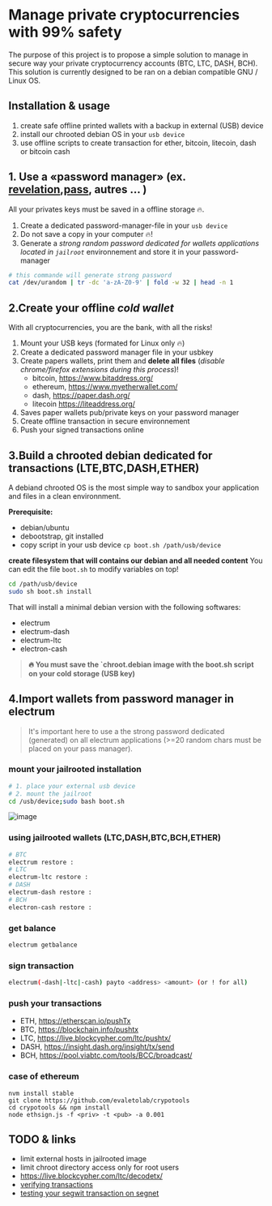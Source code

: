 # Manage private cryptocurrencies with 99% safety
The purpose of this project is to propose a simple solution to manage in secure way
your private cryptocurrency accounts (BTC, LTC, DASH, BCH).
This solution is currently designed to be ran on a debian compatible GNU / Linux OS.

## Installation & usage 
1. create safe offline printed wallets with a backup in external (USB) device 
2. install our chrooted debian OS in your `usb device` 
3. use offline scripts to create transaction for ether, bitcoin, litecoin, dash or bitcoin cash

## 1. Use a «password manager» (ex. [revelation](https://revelation.olasagasti.info/),[pass](https://www.passwordstore.org/), autres ... )
All your privates keys must be saved in a offline storage :fire:.
1. Create a dedicated password-manager-file in your `usb device` 
2. Do not save a copy in your computer :fire:!
3. Generate a *strong random password dedicated for wallets applications located in `jailroot`* environnement and store it in your password-manager

```bash
# this commande will generate strong password
cat /dev/urandom | tr -dc 'a-zA-Z0-9' | fold -w 32 | head -n 1
```

## 2.Create your offline *cold wallet* 
With all cryptocurrencies, you are the bank, with all the risks! 

1. Mount your USB keys (formated for Linux only :fire:)
1. Create a dedicated password manager file in your usbkey
1. Create papers wallets, print them and **delete all files** (*disable chrome/firefox extensions during this process*)! 
   * bitcoin, https://www.bitaddress.org/ 
   * ethereum, https://www.myetherwallet.com/ 
   * dash, https://paper.dash.org/ 
   * litecoin https://liteaddress.org/ 
2. Saves paper wallets pub/private keys on your password manager 
3. Create offline transaction in secure environnement
4. Push your signed transactions online


## 3.Build a chrooted debian dedicated for transactions (LTE,BTC,DASH,ETHER)
A debiand chrooted OS is the most simple way to sandbox your application and files in a clean environnment. 

**Prerequisite:**
* debian/ubuntu 
* debootstrap, git installed
* copy script in your usb device `cp boot.sh /path/usb/device`


**create filesystem that will contains our debian and all needed content**
You can edit the file `boot.sh` to modify variables on top!

```bash
cd /path/usb/device
sudo sh boot.sh install
```

That will install a minimal debian version with the following softwares:
* electrum 
* electrum-dash
* electrum-ltc
* electron-cash 

> **:fire: You must save the `chroot.debian image with the boot.sh script on your cold storage (USB key)**

## 4.Import wallets from password manager in electrum
> It's important here to use a the strong password dedicated (generated) on all electrum applications (>=20 random chars must be placed on your pass manager).

### mount your jailrooted installation
```bash
# 1. place your external usb device
# 2. mount the jailroot 
cd /usb/device;sudo bash boot.sh 
```
![image](https://user-images.githubusercontent.com/1422935/32614813-5be24cee-c56e-11e7-9670-dc5ce2f19213.png)

### using jailrooted wallets (LTC,DASH,BTC,BCH,ETHER)

```bash
# BTC
electrum restore :
# LTC
electrum-ltc restore :
# DASH
electrum-dash restore :
# BCH
electron-cash restore :
```

### get balance 

```bash
electrum getbalance

```
 
### sign transaction

```bash
electrum(-dash|-ltc|-cash) payto <address> <amount> (or ! for all)
```

### push your transactions 
* ETH, https://etherscan.io/pushTx
* BTC, https://blockchain.info/pushtx
* LTC, https://live.blockcypher.com/ltc/pushtx/
* DASH, https://insight.dash.org/insight/tx/send
* BCH, https://pool.viabtc.com/tools/BCC/broadcast/


### case of ethereum 

```
nvm install stable
git clone https://github.com/evaletolab/crypotools
cd crypotools && npm install
node ethsign.js -f <priv> -t <pub> -a 0.001
```

## TODO & links

* limit external hosts in jailrooted image
* limit chroot directory access only for root users
* https://live.blockcypher.com/ltc/decodetx/
* [verifying transactions](https://coinb.in/#verify)
* [testing your segwit transaction on segnet](http://n.bitcoin.ninja/checktx)


